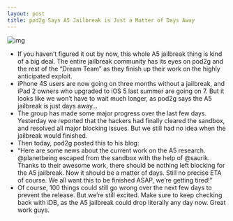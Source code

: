 ```yaml
---
layout: post
title: pod2g Says A5 Jailbreak is Just a Matter of Days Away
---
```

![img](http://media.idownloadblog.com/wp-content/uploads/2012/01/ios-5-jailbreak.jpg)
* If you haven’t figured it out by now, this whole A5 jailbreak thing is kind of a big deal. The entire jailbreak community has its eyes on pod2g and the rest of the “Dream Team” as they finish up their work on the highly anticipated exploit.
* iPhone 4S users are now going on three months without a jailbreak, and iPad 2 owners who upgraded to iOS 5 last summer are going on 7. But it looks like we won’t have to wait much longer, as pod2g says the A5 jailbreak is just days away…
* The group has made some major progress over the last few days. Yesterday we reported that the hackers had finally cleared the sandbox, and resolved all major blocking issues. But we still had no idea when the jailbreak would finished.
* Then today, pod2g posted this to his blog:
* “Here are some news about the current work on the A5 research. @planetbeing escaped from the sandbox with the help of @saurik. Thanks to their awesome work, there should be nothing left blocking for the A5 jailbreak. Now it should be a matter of days. Still no precise ETA of course. We all want this to be finished ASAP, we’re getting tired!”
* Of course, 100 things could still go wrong over the next few days to prevent the release. But we’re still excited. Make sure to keep checking back with iDB, as the A5 jailbreak could drop literally any day now. Great work guys.

